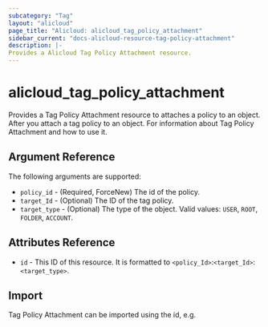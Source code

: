 ```yaml
---
subcategory: "Tag"
layout: "alicloud"
page_title: "Alicloud: alicloud_tag_policy_attachment"
sidebar_current: "docs-alicloud-resource-tag-policy-attachment"
description: |-
Provides a Alicloud Tag Policy Attachment resource.
---
```


# alicloud\_tag\_policy\_attachment

Provides a Tag Policy Attachment resource to attaches a policy to an object. After you attach a tag policy to an object.
For information about Tag Policy Attachment and how to use it.

## Argument Reference

The following arguments are supported:

* `policy_id` - (Required, ForceNew) The id of the policy.
* `target_Id` - (Optional) The ID of the tag policy.
* `target_type` - (Optional) The type of the object. Valid values: `USER`, `ROOT`, `FOLDER`, `ACCOUNT`.

## Attributes Reference

* `id` - This ID of this resource. It is formatted to `<policy_Id>`:`<target_Id>`:`<target_type>`.

## Import

Tag Policy Attachment can be imported using the id, e.g.

